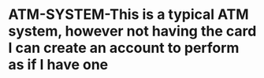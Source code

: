 # ATM-SYSTEM-This is a typical ATM system, however not having the card I can create an account to perform as if I have one

